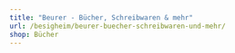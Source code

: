 ```yaml
---
title: "Beurer - Bücher, Schreibwaren & mehr"
url: /besigheim/beurer-buecher-schreibwaren-und-mehr/
shop: Bücher
---
```

